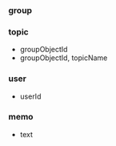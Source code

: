 ### group

### topic

- groupObjectId
- groupObjectId, topicName

### user

- userId

### memo

- text
